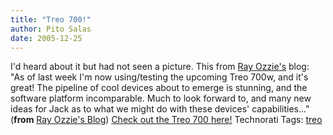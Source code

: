 ```yaml
---
title: "Treo 700!"
author: Pito Salas
date: 2005-12-25
---
```




I'd heard about it but had not seen a picture. This from [Ray
Ozzie's](<http://spaces.msn.com/members/rayozzie/Blog/cns!1pyct_cYtbBtOBPDVAumMEdw!262.entry>)
blog: "As of last week I'm now using/testing the upcoming Treo 700w, and it's
great! The pipeline of cool devices about to emerge is stunning, and the
software platform incomparable. Much to look forward to, and many new ideas
for Jack as to what we might do with these devices' capabilities…" (**from**
[Ray Ozzie's
Blog](<http://spaces.msn.com/members/rayozzie/Blog/cns!1pyct_cYtbBtOBPDVAumMEdw!262.entry>))
[Check out the Treo 700 here!](<http://vzwshop.com/treo700w/>) Technorati
Tags: [treo](<http://www.technorati.com/tag/treo>)


